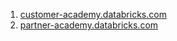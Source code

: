 1. [customer-academy.databricks.com](https://customer-academy.databricks.com)
1. [partner-academy.databricks.com](https://partner-academy.databricks.com)
